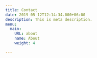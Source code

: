 ```yaml
---
title: Contact
date: 2019-05-12T12:14:34.000+06:00
description: This is meta description.
menu:
  main:
    URL: about
    name: About
    weight: 4

---
```

